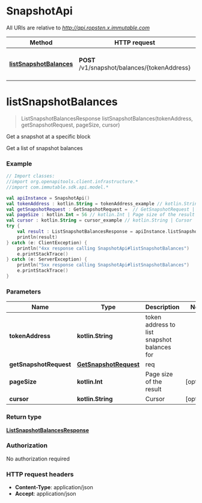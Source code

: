 # SnapshotApi

All URIs are relative to *http://api.ropsten.x.immutable.com*

Method | HTTP request | Description
------------- | ------------- | -------------
[**listSnapshotBalances**](SnapshotApi.md#listSnapshotBalances) | **POST** /v1/snapshot/balances/{tokenAddress} | Get a snapshot at a specific block


<a name="listSnapshotBalances"></a>
# **listSnapshotBalances**
> ListSnapshotBalancesResponse listSnapshotBalances(tokenAddress, getSnapshotRequest, pageSize, cursor)

Get a snapshot at a specific block

Get a list of snapshot balances

### Example
```kotlin
// Import classes:
//import org.openapitools.client.infrastructure.*
//import com.immutable.sdk.api.model.*

val apiInstance = SnapshotApi()
val tokenAddress : kotlin.String = tokenAddress_example // kotlin.String | token address to list snapshot balances for
val getSnapshotRequest : GetSnapshotRequest =  // GetSnapshotRequest | req
val pageSize : kotlin.Int = 56 // kotlin.Int | Page size of the result
val cursor : kotlin.String = cursor_example // kotlin.String | Cursor
try {
    val result : ListSnapshotBalancesResponse = apiInstance.listSnapshotBalances(tokenAddress, getSnapshotRequest, pageSize, cursor)
    println(result)
} catch (e: ClientException) {
    println("4xx response calling SnapshotApi#listSnapshotBalances")
    e.printStackTrace()
} catch (e: ServerException) {
    println("5xx response calling SnapshotApi#listSnapshotBalances")
    e.printStackTrace()
}
```

### Parameters

Name | Type | Description  | Notes
------------- | ------------- | ------------- | -------------
 **tokenAddress** | **kotlin.String**| token address to list snapshot balances for |
 **getSnapshotRequest** | [**GetSnapshotRequest**](GetSnapshotRequest.md)| req |
 **pageSize** | **kotlin.Int**| Page size of the result | [optional]
 **cursor** | **kotlin.String**| Cursor | [optional]

### Return type

[**ListSnapshotBalancesResponse**](ListSnapshotBalancesResponse.md)

### Authorization

No authorization required

### HTTP request headers

 - **Content-Type**: application/json
 - **Accept**: application/json

